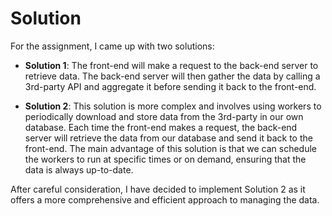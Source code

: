 # Solution
For the assignment, I came up with two solutions:

- **Solution 1**: The front-end will make a request to the back-end server to retrieve data. The back-end server will then gather the data by calling a 3rd-party API and aggregate it before sending it back to the front-end.

- **Solution 2**: This solution is more complex and involves using workers to periodically download and store data from the 3rd-party in our own database. Each time the front-end makes a request, the back-end server will retrieve the data from our database and send it back to the front-end. The main advantage of this solution is that we can schedule the workers to run at specific times or on demand, ensuring that the data is always up-to-date.

After careful consideration, I have decided to implement Solution 2 as it offers a more comprehensive and efficient approach to managing the data.
